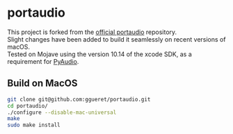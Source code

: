 portaudio
=========

This project is forked from the [official portaudio](https://app.assembla.com/spaces/portaudio/git/source) repository.  
Slight changes have been added to build it seamlessly on recent versions of macOS.  
Tested on Mojave using the version 10.14 of the xcode SDK, as a requirement for [PyAudio](https://people.csail.mit.edu/hubert/pyaudio/).

Build on MacOS
--------------

```sh
git clone git@github.com:ggueret/portaudio.git
cd portaudio/
./configure --disable-mac-universal
make
sudo make install
```